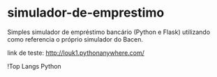 # simulador-de-emprestimo
Simples simulador de empréstimo bancário (Python e Flask) utilizando como referencia o próprio simulador do Bacen.

link de teste: http://louk1.pythonanywhere.com/

!Top Langs
Python

